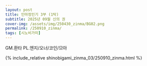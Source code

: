 ```yaml
---
layout: post
title: 인마정인기 3부 (1탁)
subtitle: 2025년 09월 신의 권
cover-img: /assets/img/250430_zinma/BG02.png
permalink: /250910_zinma/
tags: [시노비가미]
---
```


GM.환타 PL.엔지/오너/코인/므아 

{% include_relative shinobigami_zinma_03/250910_zinma.html %}
